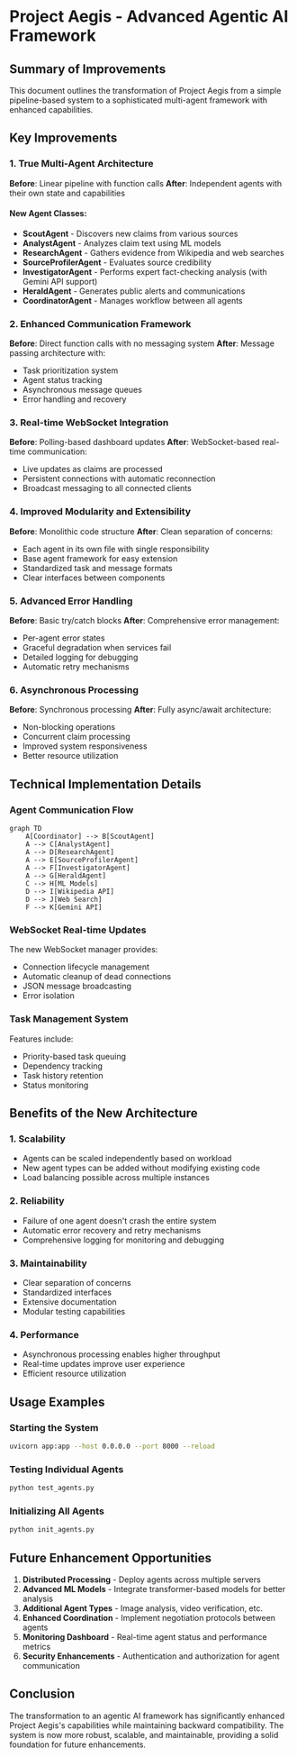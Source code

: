 # Project Aegis - Advanced Agentic AI Framework

## Summary of Improvements

This document outlines the transformation of Project Aegis from a simple pipeline-based system to a sophisticated multi-agent framework with enhanced capabilities.

## Key Improvements

### 1. True Multi-Agent Architecture

**Before**: Linear pipeline with function calls
**After**: Independent agents with their own state and capabilities

#### New Agent Classes:
- **ScoutAgent** - Discovers new claims from various sources
- **AnalystAgent** - Analyzes claim text using ML models
- **ResearchAgent** - Gathers evidence from Wikipedia and web searches
- **SourceProfilerAgent** - Evaluates source credibility
- **InvestigatorAgent** - Performs expert fact-checking analysis (with Gemini API support)
- **HeraldAgent** - Generates public alerts and communications
- **CoordinatorAgent** - Manages workflow between all agents

### 2. Enhanced Communication Framework

**Before**: Direct function calls with no messaging system
**After**: Message passing architecture with:
- Task prioritization system
- Agent status tracking
- Asynchronous message queues
- Error handling and recovery

### 3. Real-time WebSocket Integration

**Before**: Polling-based dashboard updates
**After**: WebSocket-based real-time communication:
- Live updates as claims are processed
- Persistent connections with automatic reconnection
- Broadcast messaging to all connected clients

### 4. Improved Modularity and Extensibility

**Before**: Monolithic code structure
**After**: Clean separation of concerns:
- Each agent in its own file with single responsibility
- Base agent framework for easy extension
- Standardized task and message formats
- Clear interfaces between components

### 5. Advanced Error Handling

**Before**: Basic try/catch blocks
**After**: Comprehensive error management:
- Per-agent error states
- Graceful degradation when services fail
- Detailed logging for debugging
- Automatic retry mechanisms

### 6. Asynchronous Processing

**Before**: Synchronous processing
**After**: Fully async/await architecture:
- Non-blocking operations
- Concurrent claim processing
- Improved system responsiveness
- Better resource utilization

## Technical Implementation Details

### Agent Communication Flow

```mermaid
graph TD
    A[Coordinator] --> B[ScoutAgent]
    A --> C[AnalystAgent]
    A --> D[ResearchAgent]
    A --> E[SourceProfilerAgent]
    A --> F[InvestigatorAgent]
    A --> G[HeraldAgent]
    C --> H[ML Models]
    D --> I[Wikipedia API]
    D --> J[Web Search]
    F --> K[Gemini API]
```

### WebSocket Real-time Updates

The new WebSocket manager provides:
- Connection lifecycle management
- Automatic cleanup of dead connections
- JSON message broadcasting
- Error isolation

### Task Management System

Features include:
- Priority-based task queuing
- Dependency tracking
- Task history retention
- Status monitoring

## Benefits of the New Architecture

### 1. Scalability
- Agents can be scaled independently based on workload
- New agent types can be added without modifying existing code
- Load balancing possible across multiple instances

### 2. Reliability
- Failure of one agent doesn't crash the entire system
- Automatic error recovery and retry mechanisms
- Comprehensive logging for monitoring and debugging

### 3. Maintainability
- Clear separation of concerns
- Standardized interfaces
- Extensive documentation
- Modular testing capabilities

### 4. Performance
- Asynchronous processing enables higher throughput
- Real-time updates improve user experience
- Efficient resource utilization

## Usage Examples

### Starting the System
```bash
uvicorn app:app --host 0.0.0.0 --port 8000 --reload
```

### Testing Individual Agents
```bash
python test_agents.py
```

### Initializing All Agents
```bash
python init_agents.py
```

## Future Enhancement Opportunities

1. **Distributed Processing** - Deploy agents across multiple servers
2. **Advanced ML Models** - Integrate transformer-based models for better analysis
3. **Additional Agent Types** - Image analysis, video verification, etc.
4. **Enhanced Coordination** - Implement negotiation protocols between agents
5. **Monitoring Dashboard** - Real-time agent status and performance metrics
6. **Security Enhancements** - Authentication and authorization for agent communication

## Conclusion

The transformation to an agentic AI framework has significantly enhanced Project Aegis's capabilities while maintaining backward compatibility. The system is now more robust, scalable, and maintainable, providing a solid foundation for future enhancements.
